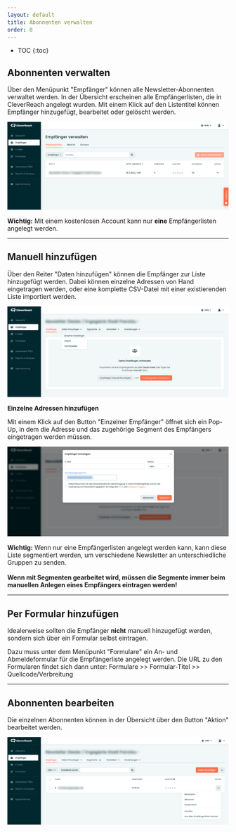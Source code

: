 ```yaml
---
layout: default
title: Abonnenten verwalten
order: 0
---
```


* TOC
{:toc}

## Abonnenten verwalten

Über den Menüpunkt "Empfänger" können alle Newsletter-Abonnenten verwaltet werden. In der Übersicht erscheinen alle Empfängerlisten, die in CleverReach angelegt wurden. Mit einem Klick auf den Listentitel können Empfänger hinzugefügt, bearbeitet oder gelöscht werden.

![alt text](empfaenger-verwalten.png "Screen der Übersicht Empfänger")

<div class="box">
<strong>Wichtig:</strong> Mit einem kostenlosen Account kann nur <strong>eine</strong> Empfängerlisten angelegt werden.
</div>

---

## Manuell hinzufügen

Über den Reiter "Daten hinzufügen" können die Empfänger zur Liste hinzugefügt werden. Dabei können einzelne Adressen von Hand eingetragen werden, oder eine komplette CSV-Datei mit einer existierenden Liste importiert werden.

![alt text](empfaenger-hinzufuegen.png "Screen Empfänger hinzufügen")

**Einzelne Adressen hinzufügen**

Mit einem Klick auf den Button "Einzelner Empfänger" öffnet sich ein Pop-Up, in dem die Adresse und das zugehörige Segment des Empfängers eingetragen werden müssen.

![alt text](empfaenger-hinzufuegen-modal.png "Screen Empfänger hinzufügen mit Modal")

<div class="box">
<strong>Wichtig:</strong> Wenn nur eine Empfängerlisten angelegt werden kann, kann diese Liste segmentiert werden, um verschiedene Newsletter an unterschiedliche Gruppen zu senden.<br><br>
<strong>Wenn mit Segmenten gearbeitet wird, müssen die Segmente immer beim manuellen Anlegen eines Empfängers eintragen werden!</strong>
</div>

---

## Per Formular hinzufügen

Idealerweise sollten die Empfänger <strong>nicht</strong> manuell hinzugefügt werden, sondern sich über ein Formular selbst eintragen.

Dazu muss unter dem Menüpunkt "Formulare" ein An- und Abmeldeformular für die Empfängerliste angelegt werden.
Die URL zu den Formularen findet sich dann unter: Formulare >> Formular-Titel >> Quellcode/Verbreitung

---

## Abonnenten bearbeiten

Die einzelnen Abonnenten können in der Übersicht über den Button "Aktion" bearbeitet werden.

![alt text](empfaenger-bearbeiten.png "Screen Empfänger bearbeiten")